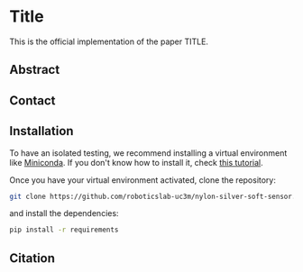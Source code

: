 # Title

This is the official implementation of the paper TITLE.

## Abstract

## Contact

## Installation

To have an isolated testing, we recommend installing a virtual environment like [Miniconda](https://docs.conda.io/projects/miniconda/en/latest/). If you don't know how to install it, check [this tutorial](https://vistormu.github.io/posts/conda.html).

Once you have your virtual environment activated, clone the repository:

```bash
git clone https://github.com/roboticslab-uc3m/nylon-silver-soft-sensor.git
```

and install the dependencies:

```bash
pip install -r requirements
```

## Citation

